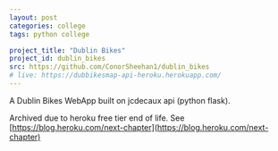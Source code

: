 ```yaml
---
layout: post
categories: college
tags: python college

project_title: "Dublin Bikes"
project_id: dublin_bikes
src: https://github.com/ConorSheehan1/dublin_bikes
# live: https://dubbikesmap-api-heroku.herokuapp.com/
---
```


A Dublin Bikes WebApp built on jcdecaux api (python flask).

Archived due to heroku free tier end of life. See [https://blog.heroku.com/next-chapter](https://blog.heroku.com/next-chapter)
